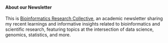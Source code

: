 #### About our Newsletter

This is [Bioinformatics Research Collective](https://learningbioinformatics.substack.com/), an academic newsletter sharing my recent learnings and informative insights related to bioinformatics and scientific research, featuring topics at the intersection of data science, genomics, statistics, and more.
